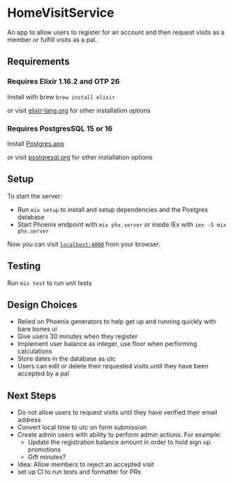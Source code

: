# HomeVisitService

An app to allow users to register for an account and then request visits as a member or fulfill visits as a pal.

## Requirements
### Requires Elixir 1.16.2 and OTP 26

Install with brew
`brew install elixir`

or visit [elixir-lang.org](https://elixir-lang.org/install.html) for other installation options

### Requires PostgresSQL 15 or 16

Install [Postgres.app](https://postgresapp.com/)

or visit [postgresql.org](https://www.postgresql.org/download/) for other installation options

## Setup
To start the server:

  * Run `mix setup` to install and setup dependencies and the Postgres database
  * Start Phoenix endpoint with `mix phx.server` or inside IEx with `iex -S mix phx.server`

Now you can visit [`localhost:4000`](http://localhost:4000) from your browser.

## Testing
Run `mix test` to run unit tests

## Design Choices
- Relied on Phoenix generators to help get up and running quickly with bare bones ui
- Give users 30 minutes when they register
- Implement user balance as integer, use floor when performing calculations
- Store dates in the database as utc
- Users can edit or delete their requested visits until they have been accepted by a pal

## Next Steps
- Do not allow users to request visits until they have verified their email address
- Convert local time to utc on form submission
- Create admin users with ability to perform admin actions. For example:
  - Update the registration balance amount in order to hold sign up promotions
  - Gift minutes?
- Idea: Allow members to reject an accepted visit
- set up CI to run tests and formatter for PRs


